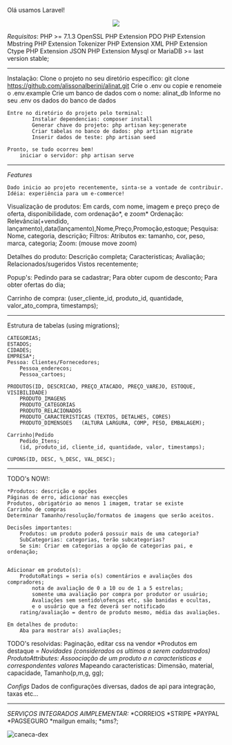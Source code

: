 Olá usamos Laravel!
<p align="center"><img src="https://laravel.com/assets/img/components/logo-laravel.svg"></p>

*Requisitos*:
    PHP >= 7.1.3
    OpenSSL PHP Extension
    PDO PHP Extension
    Mbstring PHP Extension
    Tokenizer PHP Extension
    XML PHP Extension
    Ctype PHP Extension
    JSON PHP Extension
    Mysql or MariaDB >= last version stable;

-------------------

Instalação:
    Clone o projeto no seu diretório específico:
        git clone https://github.com/alissonalberini/alinat.git
        Crie o .env ou copie e renomeie o .env.example
        Crie um banco de dados com o nome: alinat_db
        Informe no seu .env os dados do banco de dados

	Entre no diretório do projeto pelo terminal:
            Instalar dependencias: composer install
            Generar chave do projeto: php artisan key:generate
            Criar tabelas no banco de dados: php artisan migrate
            Inserir dados de teste: php artisan seed

	Pronto, se tudo ocorreu bem!
        iniciar o servidor: php artisan serve

-------------------

*Features*

    Dado inicio ao projeto recentemente, sinta-se a vontade de contribuir.
    Idéia: experiência para um e-commerce!

Visualização de produtos:
    Em cards, com nome, imagem e preço preço de oferta, disponibilidade, com ordenação*, e zoom*
    Ordenação: Relevância(+vendido, lançamento),data(lançamento),Nome,Preço,Promoção,estoque;
    Pesquisa: Nome, categoria, descrição;
    Filtros: Atributos ex: tamanho, cor, peso, marca, categoria;
    Zoom: (mouse move zoom)

Detalhes do produto:
    Descrição completa;
    Caracteristicas;
    Avaliação;
    Relacionados/sugeridos
    Vistos recentemente;

Popup's: 
    Pedindo para se cadastrar;
    Para obter cupom de desconto;
    Para obter ofertas do dia;

Carrinho de compra:
    (user_cliente_id, produto_id, quantidade, valor_ato_compra, timestamps);

-------------------

Estrutura de tabelas (using migrations);
	
    CATEGORIAS;
    ESTADOS;
    CIDADES;
    EMPRESA*;
    Pessoa: Clientes/Fornecedores;
        Pessoa_enderecos;
        Pessoa_cartoes;

    PRODUTOS(ID, DESCRICAO, PREÇO_ATACADO, PREÇO_VAREJO, ESTOQUE, VISIBILIDADE)
        PRODUTO_IMAGENS
        PRODUTO_CATEGORIAS
        PRODUTO_RELACIONADOS
        PRODUTO_CARACTERISTICAS (TEXTOS, DETALHES, CORES)
        PRODUTO_DIMENSOES	(ALTURA LARGURA, COMP, PESO, EMBALAGEM);

    Carrinho|Pedido
        Pedido_Itens;
        (id, produto_id, cliente_id, quantidade, valor, timestamps);

    CUPONS(ID, DESC, %_DESC, VAL_DESC);

-------------------

TODO's NOW!:

    *Produtos: descrição e opções
    Páginas de erro, adicionar nas execções
    Produtos, obrigatório ao menos 1 imagem, tratar se existe
    Carrinho de compras
    Determinar Tamanho/resolução/formatos de imagens que serão aceitos.

    Decisões importantes:
        Produtos: um produto poderá possuir mais de uma categoria?
        SubCategorias: categorias, terão subcategorias?
        Se sim: Criar em categorias a opção de categorias pai, e ordenação;
     
        
    Adicionar em produto(s):
        ProdutoRatings = seria o(s) comentários e avaliações dos compradores;
            nota de avaliação de 0 a 10 ou de 1 a 5 estrelas;
            somente uma avaliação por compra por produtor or usuário;
            Avaliações sem sentido\ofenças etc, são banidas e ocultas, 
            e o usuário que a fez deverá ser notificado
        rating/avaliação = dentro de produto mesmo, média das avaliações.

    Em detalhes de produto:
        Aba para mostrar a(s) avaliações;

TODO's resolvidas:
    Paginação, editar css na vendor
    *Produtos em destaque = *Novidades (considerados os ultimos a serem cadastrados)
    ProdutoAttributes: Assoociação de um produto a n características e correspondentes valores*
        Mapeando caracteristicas: Dimensão, material, capacidade, Tamanho(p,m,g, gg);

*Configs*
    Dados de configurações diversas, dados de api para integração, taxas etc...

-------------------

*SERVIÇOS INTEGRADOS AIMPLEMENTAR:*
    *CORREIOS
    *STRIPE
    *PAYPAL
    *PAGSEGURO
    *mailgun emails;
    *sms?;


<div class="row gallery row text-center">
<img class="card-img-top img-responsive thumbnail zoom" src="{{asset('imgs/c-1.PNG')}}" alt="caneca-dex"/>